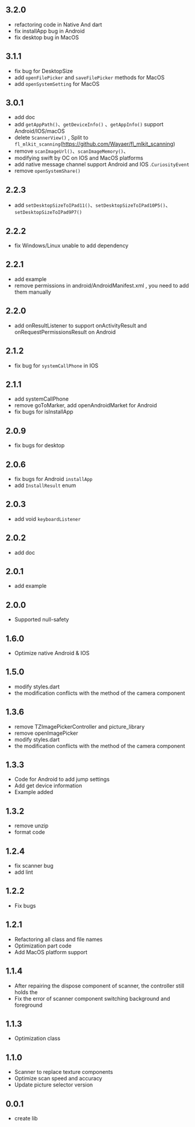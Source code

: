 ## 3.2.0
 * refactoring code in Native And dart
 * fix installApp bug in Android
 * fix desktop bug in MacOS
## 3.1.1
 * fix bug for DesktopSize
 * add `openFilePicker` and `saveFilePicker` methods for MacOS
 * add `openSystemSetting` for MacOS
## 3.0.1
 * add doc
 * add `getAppPath()`、`getDeviceInfo()` 、`getAppInfo()`  support Android/IOS/macOS
 * delete `ScannerView()` , Split to `fl_mlkit_scanning`(https://github.com/Wayaer/fl_mlkit_scanning)
 * remove `scanImageUrl()`、`scanImageMemory()`、
 * modifying swift by OC on IOS and MacOS platforms
 * add native message channel support Android and IOS .`CuriosityEvent`
 * remove `openSystemShare()`
## 2.2.3
 * add `setDesktopSizeToIPad11()`、`setDesktopSizeToIPad10P5()`、`setDesktopSizeToIPad9P7()`
## 2.2.2
 * fix Windows/Linux unable to add dependency
## 2.2.1
 * add example
 * remove permissions in android/AndroidManifest.xml , you need to add them manually
## 2.2.0
 * add onResultListener to support onActivityResult and onRequestPermissionsResult on Android
## 2.1.2
 * fix bug for `systemCallPhone` in IOS
## 2.1.1
 * add systemCallPhone 
 * remove goToMarker, add openAndroidMarket for Android
 * fix bugs for isInstallApp
## 2.0.9
 * fix bugs for desktop
## 2.0.6
 * fix bugs for Android `installApp`
 * add `InstallResult` enum
## 2.0.3
 * add void `keyboardListener`
## 2.0.2
 * add doc
## 2.0.1
 * add example
## 2.0.0
 * Supported null-safety
## 1.6.0
 * Optimize native Android & IOS
## 1.5.0
 * modify styles.dart
 * the modification conflicts with the method of the camera component
## 1.3.6
 * remove TZImagePickerController and picture_library
 * remove openImagePicker
 * modify styles.dart
 * the modification conflicts with the method of the camera component
## 1.3.3
 * Code for Android to add jump settings
 * Add get device information
 * Example added
## 1.3.2
 * remove unzip
 * format code
## 1.2.4
 * fix scanner bug
 * add lint
## 1.2.2
 * Fix bugs
## 1.2.1
 * Refactoring all class and file names
 * Optimization part code
 * Add MacOS platform support
## 1.1.4
 * After repairing the dispose component of scanner, the controller still holds the
 * Fix the error of scanner component switching background and foreground
## 1.1.3
 * Optimization class
## 1.1.0
 * Scanner to replace texture components
 * Optimize scan speed and accuracy
 * Update picture selector version
## 0.0.1
 *  create lib